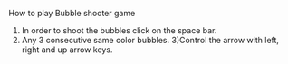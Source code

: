 How to play Bubble shooter game

1) In order to shoot the bubbles click on the space bar.
2) Any 3 consecutive  same color bubbles.
3)Control the arrow  with left, right and up arrow keys. 
